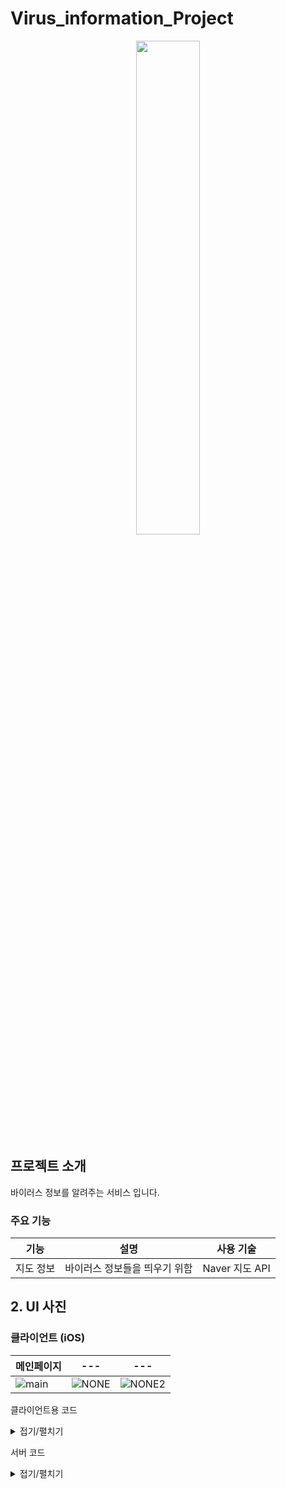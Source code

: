# Virus_information_Project
<div align="center">
  <img style="width:45%; display:block; margin:0 auto;" src="https://github.com/LouiIII3/Social_media_project/assets/119919129/bdb22358-5e84-46e5-abe2-b3d89d1ae400"/>
</div>

## 프로젝트 소개
바이러스 정보를 알려주는 서비스 입니다.


### 주요 기능
|기능|설명|사용 기술|
|-----|------|---|
|지도 정보|바이러스 정보들을 띄우기 위함|Naver 지도 API|



## 2. UI 사진
### 클라이언트 (iOS)
| 메인페이지 | --- | --- |
|-------|-------|-------|
| ![main](https://github.com/LouiIII3/Virus_information_Project/assets/119919129/ee8cfdae-150b-47d6-ae84-9e1e94c5f8b5) | ![NONE](NULL) | ![NONE2](NULL) |



클라이언트용 코드 <details><summary>접기/펼치기</summary>
### adding Dependency using cocoapods
To integrate NMapsMap into your Xcode project use CocoaPods, specify it in your Podfile:
``` 
# Uncomment the next line to define a global platform for your project
platform :ios, '9.0'

target 'DiseaseTrackerMap' do
  # Comment the next line if you don't want to use dynamic frameworks
  use_frameworks!

  # Pods for DiseaseTrackerMap
  pod 'NMapsMap'

end
```

### import NMapsMap
`import NMapsMap`


### setting marker to show infected persons movements
```swift
    func setMarker(data: [UserRoute]) {
        _ = data.map { route in
            let marker = NMFMarker()
            marker.iconImage = NMF_MARKER_IMAGE_PINK
            marker.position = NMGLatLng(lat: route.latitude, lng: route.longitude)
            marker.mapView = view.mapView
            marker.iconImage = NMFOverlayImage(image: UIImage(systemName: "allergens")!)//NMFOverlayImage(name: "allergens")

            let infoWindow = NMFInfoWindow()
            let dataSource = NMFInfoWindowDefaultTextSource.data()
            dataSource.title = "\(route.identifier)"
            infoWindow.dataSource = dataSource
            infoWindow.open(with: marker)
        }
    }
```

</details>




서버 코드 <details><summary>접기/펼치기</summary>
### Database Field (Total Confirmed Cases Information)
We have information about the total confirmed cases.
``` 
@Entity
@Data
public class Virus {
    @Id
    private Long id;

    // Date
    private LocalDate date;
    // Region
    private String region;
    // Confirmed Case Number
    private int identifier;
    // Whether Recovered
    private boolean recovered;
    // Latitude
    private double latitude;
    // Longitude
    private double longitude;
}
```


</details>


